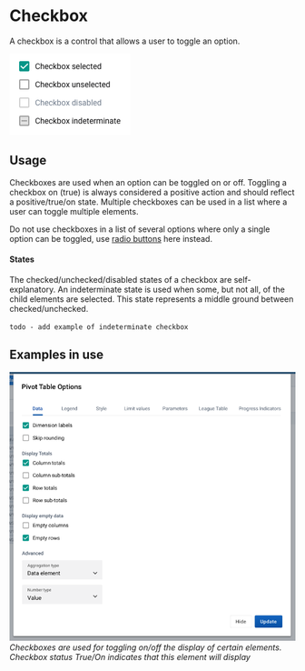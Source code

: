 # Checkbox
A checkbox is a control that allows a user to toggle an option.

![](../images/checkbox.png)

## Usage
Checkboxes are used when an option can be toggled on or off. Toggling a checkbox on (true) is always considered a positive action and should reflect a positive/true/on state. Multiple checkboxes can be used in a list where a user can toggle multiple elements.

Do not use checkboxes in a list of several options where only a single option can be toggled, use [radio buttons](radio.md) here instead.

#### States
The checked/unchecked/disabled states of a checkbox are self-explanatory. An indeterminate state is used when some, but not all, of the child elements are selected. This state represents a middle ground between checked/unchecked.

`todo - add example of indeterminate checkbox`

## Examples in use

![](../images/checkbox-example.png)
*Checkboxes are used for toggling on/off the display of certain elements. Checkbox status True/On indicates that this element will display*
